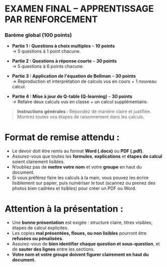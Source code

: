# **EXAMEN FINAL – APPRENTISSAGE PAR RENFORCEMENT**

### **Barème global (100 points)**

- **Partie 1 : Questions à choix multiples** – **10 points**  
  → 5 questions à 1 point chacune.

- **Partie 2 : Questions à réponse courte** – **30 points**  
  → 5 questions à 6 points chacune.

- **Partie 3 : Application de l'équation de Bellman** – **30 points**  
  → Reproduction et interprétation de calculs vus en cours + 1 nouveau calcul.

- **Partie 4 : Mise à jour de Q-table (Q-learning)** – **30 points**  
  → Refaire deux calculs vus en classe + un calcul supplémentaire.

> **Instructions générales :** Répondez de manière claire et justifiée. Montrez toutes vos étapes de raisonnement dans les calculs. 


# **Format de remise attendu :**

- Le devoir doit être remis au format **Word (.docx)** ou **PDF (.pdf)**.  
- Assurez-vous que toutes les **formules**, **explications** et **étapes de calcul** soient clairement lisibles.  
- N’oubliez pas de **mettre votre nom** et votre **groupe** en haut du document.
- Si vous préférez faire les calculs à la main, vous pouvez les écrire lisiblement sur papier, puis numériser le tout (scannez ou prenez des photos bien cadrées et lisibles) pour créer un PDF ou Word.



# **Attention à la présentation :**

- Une **bonne présentation** est exigée : structure claire, titres visibles, étapes de calcul explicites.
- Les copies **mal présentées, floues, ou non lisibles** pourront être **refusées ou pénalisées**.
- Assurez-vous de **bien identifier chaque question et sous-question**, et de **sauter des lignes** entre les sections.
- **Votre nom et votre groupe doivent figurer clairement en haut du document.**

